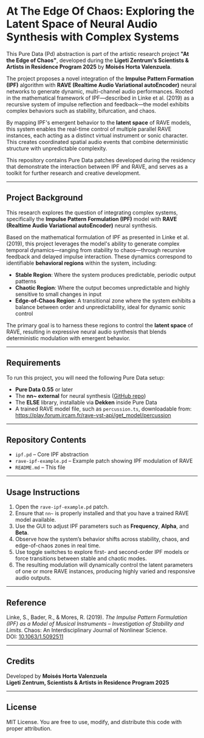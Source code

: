 # At The Edge Of Chaos: Exploring the Latent Space of Neural Audio Synthesis with Complex Systems 

This Pure Data (Pd) abstraction is part of the artistic research project **"At the Edge of Chaos"**, developed during the **Ligeti Zentrum's Scientists & Artists in Residence Program 2025** by **Moisés Horta Valenzuela**.

The project proposes a novel integration of the **Impulse Pattern Formation (IPF)** algorithm with **RAVE (Realtime Audio Variational autoEncoder)** neural networks to generate dynamic, multi-channel audio performances. Rooted in the mathematical framework of IPF—described in Linke et al. (2019) as a recursive system of impulse reflection and feedback—the model exhibits complex behaviors such as stability, bifurcation, and chaos.

By mapping IPF's emergent behavior to the **latent space** of RAVE models, this system enables the real-time control of multiple parallel RAVE instances, each acting as a distinct virtual instrument or sonic character. This creates coordinated spatial audio events that combine deterministic structure with unpredictable complexity.

This repository contains Pure Data patches developed during the residency that demonstrate the interaction between IPF and RAVE, and serves as a toolkit for further research and creative development.

---

## Project Background

This research explores the question of integrating complex systems, specifically the **Impulse Pattern Formulation (IPF)** model with **RAVE (Realtime Audio Variational autoEncoder)** neural synthesis. 

Based on the mathematical formulation of IPF as presented in Linke et al. (2019), this project leverages the model's ability to generate complex temporal dynamics—ranging from stability to chaos—through recursive feedback and delayed impulse interaction. These dynamics correspond to identifiable **behavioral regions** within the system, including:

- **Stable Region**: Where the system produces predictable, periodic output patterns
- **Chaotic Region**: Where the output becomes unpredictable and highly sensitive to small changes in input
- **Edge-of-Chaos Region**: A transitional zone where the system exhibits a balance between order and unpredictability, ideal for dynamic sonic control

The primary goal is to harness these regions to control the **latent space** of RAVE, resulting in expressive neural audio synthesis that blends deterministic modulation with emergent behavior.

---

## Requirements

To run this project, you will need the following Pure Data setup:

- **Pure Data 0.55** or later  
- The **nn~ external** for neural synthesis ([GitHub repo](https://github.com/acids-ircam/nn_tilde))  
- The **ELSE** library, installable via **Dekken** inside Pure Data  
- A trained RAVE model file, such as `percussion.ts`, downloadable from:  
  https://play.forum.ircam.fr/rave-vst-api/get_model/percussion

---

## Repository Contents

- `ipf.pd` – Core IPF abstraction  
- `rave-ipf-example.pd` – Example patch showing IPF modulation of RAVE  
- `README.md` – This file  

---

## Usage Instructions

1. Open the `rave-ipf-example.pd` patch.
2. Ensure that `nn~` is properly installed and that you have a trained RAVE model available.
3. Use the GUI to adjust IPF parameters such as **Frequency**, **Alpha**, and **Beta**.
4. Observe how the system’s behavior shifts across stability, chaos, and edge-of-chaos zones in real time.
5. Use toggle switches to explore first- and second-order IPF models or force transitions between stable and chaotic modes.
6. The resulting modulation will dynamically control the latent parameters of one or more RAVE instances, producing highly varied and responsive audio outputs.

---

## Reference

Linke, S., Bader, R., & Mores, R. (2019). *The Impulse Pattern Formulation (IPF) as a Model of Musical Instruments – Investigation of Stability and Limits*. Chaos: An Interdisciplinary Journal of Nonlinear Science.  
DOI: [10.1063/1.5092511](https://doi.org/10.1063/1.5092511)

---

## Credits

Developed by **Moisés Horta Valenzuela**  
**Ligeti Zentrum, Scientists & Artists in Residence Program 2025**

---

## License

MIT License. You are free to use, modify, and distribute this code with proper attribution.
